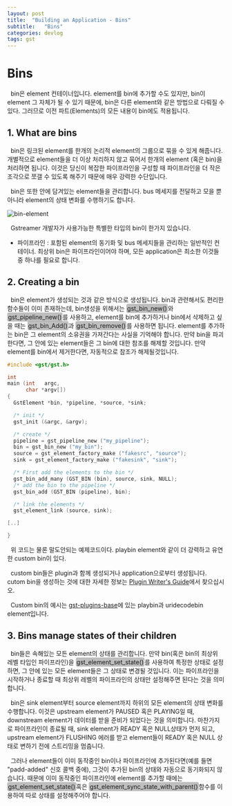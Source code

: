 ```yaml
---
layout: post
title:  "Building an Application - Bins"
subtitle:   "Bins"
categories: devlog
tags: gst
---
```


<style>
.fill_color {background-color:rgba(164,164,164,0.7);border-radius:4px;padding:2px;}
.blue_l {color:#323C73;}
</style>

# __Bins__

&nbsp; bin은 element 컨테이너입니다. element를 bin에 추가할 수도 있지만, bin이 element 그 자체가 될 수 있기 때문에, bin은 다른 element와 같은 방법으로 다뤄질 수 있다. 그러므로 이전 파트(Elements)의 모든 내용이 bin에도 적용됩니다.

## __1. What are bins__

&nbsp; bin은 링크된 element를 한개의 논리적 element의 그룹으로 묶을 수 있게 해줍니다. 개별적으로 element들을 더 이상 처리하지 않고 묶어서 한개의 element (혹은 bin)을 처리하면 됩니다. 이것은 당신이 복잡한 파이프라인을 구성할 때 파이프라인을 더 작은 조각으로 쪼갤 수 있도록 해주기 때문에 매우 강력한 수단입니다.

&nbsp; bin은 또한 안에 담겨있는 element들을 관리합니다. bus 메세지를 전달하고 모을 뿐 아니라 element의 상태 변화를 수행하기도 합니다.

![bin-element](https://bleetoteelb.github.io/assets/img/bin-element.png)

&nbsp; Gstreamer 개발자가 사용가능한 특별한 타입의 bin이 한가지 있습니다.
- 파이프라인 : 포함된 element의 동기화 및 bus 메세지들을 관리하는 일반적인 컨테이너. 최상위 bin은 파이프라인이어야 하며, 모든 application은 최소한 이것들 중 하나를 필요로 합니다.

## __2. Creating a bin__

&nbsp; bin은 element가 생성되는 것과 같은 방식으로 생성됩니다. bin과 관련해서도 편리한 함수들이 이미 존재하는데, bin생성을 위해서는 <span class="fill_color">gst_bin_new()</span>와 <span class="fill_color">gst_pipeline_new()</span>를 사용하고, element를 bin에 추가하거나 bin에서 삭제하고 싶을 때는 <span class="fill_color">gst_bin_Add()</span>과 <span class="fill_color">gst_bin_remove()</span>를 사용하면 됩니다. element를 추가하는 bin은 그 element의 소유권을 가져간다는 사실을 기억해야 합니다. 만약 bin을 파괴한다면, 그 안에 있는 element들은 그 bin에 대한 참조를 해제할 것입니다. 만약 element를 bin에서 제거한다면, 자동적으로 참조가 해제될것입니다.

```c
#include <gst/gst.h>

int
main (int   argc,
      char *argv[])
{
  GstElement *bin, *pipeline, *source, *sink;

  /* init */
  gst_init (&argc, &argv);

  /* create */
  pipeline = gst_pipeline_new ("my_pipeline");
  bin = gst_bin_new ("my_bin");
  source = gst_element_factory_make ("fakesrc", "source");
  sink = gst_element_factory_make ("fakesink", "sink");

  /* First add the elements to the bin */
  gst_bin_add_many (GST_BIN (bin), source, sink, NULL);
  /* add the bin to the pipeline */
  gst_bin_add (GST_BIN (pipeline), bin);

  /* link the elements */
  gst_element_link (source, sink);

[..]

}
```

&nbsp; 위 코드는 물론 말도안되는 예제코드이다. playbin element와 같이 더 강력하고 유연한 custom bin이 있다.

&nbsp; custom bin들은 plugin과 함께 생성되거나 application으로부터 생성됩니다. cutom bin을 생성하는 것에 대한 자세한 정보는 [Plugin Writer's Guide](https://gstreamer.freedesktop.org/documentation/plugin-development/index.html?gi-language=c)에서 찾으십시오.

&nbsp; Custom bin의 예시는 [gst-plugins-base](https://gstreamer.freedesktop.org/data/doc/gstreamer/head/gst-plugins-base-plugins/html/index.html)에 있는 playbin과 uridecodebin element입니다.

## __3. Bins manage states of their children__

&nbsp; bin들은 속해있는 모든 element의 상태를 관리합니다. 만약 bin(혹은 bin의 최상위 레벨 타입인 파이프라인)을 <span class="fill_color">gst_element_set_state()</span>를 사용하여 특정한 상태로 설정하면, 그 안에 있는 모든 element들은 그 상태로 변경될 것입니다. 이는 파이프라인을 시작하거나 종료할 때 최상위 레벨의 파이프라인의 상태만 설정해주면 된다는 것을 의미합니다.

&nbsp; bin은 sink element부터 source element까지 하위의 모든 element의 상태 변화를 수행합니다. 이것은 upstream element가 PAUSED 혹은 PLAYING일 때, downstream element가 데이터를 받을 준비가 되었다는 것을 의미합니다. 마찬가지로 파이프라인이 종료될 때, sink element가 READY 혹은 NULL상태가 먼저 되고, upstream element가 FLUSHING 에러를 받고 element들이 READY 혹은 NULL 상태로 변하기 전에 스트리밍을 멈춥니다.

&nbsp; 그러나 element들이 이미 동작중인 bin이나 파이프라인에 추가된다면(예를 들면 "padd-added" 신호 콜백 중에), 그것이 추가된 bin의 상태와 자동으로 동기화되지 않습니다. 때문에 이미 동작중인 파이프라인에 element를 추가할  때에는 <span class="fill_color">gst_element_set_state()</span>혹은 <span class="fill_color">gst_element_sync_state_with_parent()</span>함수를 이용하여 따로 상태를 설정해주어야 합니다.